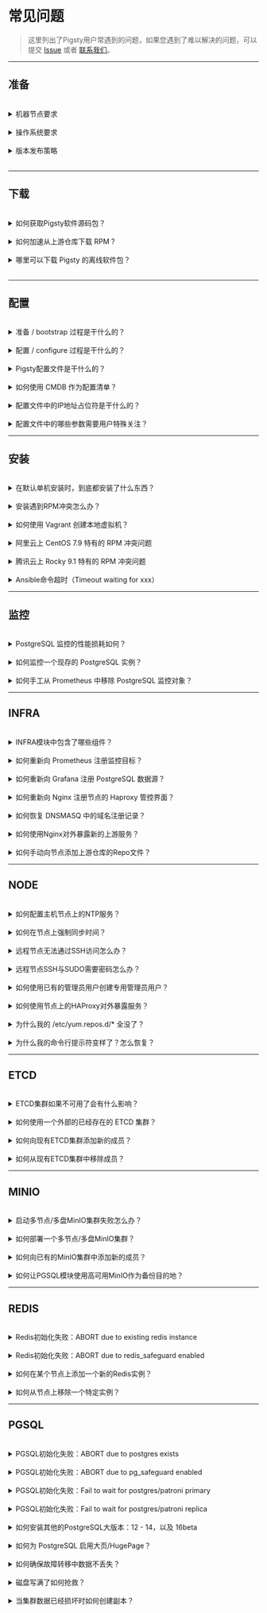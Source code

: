 # 常见问题

> 这里列出了Pigsty用户常遇到的问题，如果您遇到了难以解决的问题，可以提交 [Issue](https://github.com/Vonng/pigsty/issues/new) 或者 [联系我们](overview#about)。


----------------

## 准备


<br>
<details><summary>机器节点要求</summary><br>

CPU架构：目前仅支持 `x86_64` 架构，尚未提供`ARM`支持。

硬件规格：普通节点至少 **1核1G** ，基础设施节点建议使用 **2核4G**，1核1G也可以但容易OOM。

对于严肃的生产应用，建议至少准备 3～4 台至少2核4G规格的节点用于部署。

</details><br>



<details><summary>操作系统要求</summary><br>

Pigsty 目前在 CentOS 7.9, Rocky 8.7 和 9.1 上进行开发和测试。RHEL、Alma、Oracle 和其他与EL兼容的发行版同样适用。

强烈建议您使用 EL 7.9, 8.7 和 9.1，以避免无谓的 RPM 兼容性问题，并且我们强烈建议您使用**全新的节点**，避免无谓的软件冲突问题。

目前在[企业级服务协议](SUPPORT.md)中，我们也提供对信创国产操作系统的支持（EL系，如欧拉/UOS）。

</details><br>



<details><summary>版本发布策略</summary><br>

Pigsty 使用语义化版本号，例如：`<主版本>.<次版本>.<修订号>`。Alpha/Beta/RC 版本会在版本号后添加后缀，如 `-a1`, `-b1`, `-rc1`。

主版本更新意味着基础性变化和大量新特性；次版本更新通常表示新特性，软件包版本更新和较小的API变动，修订版本更新意味着修复bug和文档更新。

Pigsty 每1-2年发布一次主版本更新，次版本更新通常跟随 PostgreSQL 小版本更新节奏，在 PostgreSQL 新版本发布后最迟一个月内跟进。

Pigsty 使用 master 主干分支进行开发，请始终使用特定版本的 [发行版](https://github.com/Vonng/pigsty/releases)。

除非您知道自己在做什么，否则不要使用GitHub的 `master` 分支。

</details><br>




----------------

## 下载


<br>
<details><summary>如何获取Pigsty软件源码包？</summary><br>

使用以下命令一键安装 Pigsty： `bash -c "$(curl -fsSL https://get.pigsty.cc/latest)"`

上述命令会自动下载最新的稳定版本 `pigsty.tgz` 并解压到 `~/pigsty` 目录。您也可以从以下位置手动下载 Pigsty 源代码的特定版本。

如果您需要在没有互联网的环境中安装，可以提前在有网络的环境中下载好，并通过 scp/sftp 或者 CDROM/USB 传输至生产服务器。

</details><br>



<details><summary>如何加速从上游仓库下载 RPM ?</summary><br>

考虑使用本地仓库镜像，仓库镜像在[`repo_upstream`](param#repo_upstream) 参数中配置，你可以选择 [`region`](param#region) 来使用不同镜像站。

例如，您可以设置 `region` = `china`，这样将使用 `baseurl` 中键为 `china` 的 URL 而不是 `default`。

如果防火墙或GFW屏蔽了某些仓库，考虑使用[`proxy_env`](param#proxy_env) 来绕过。

</details><br>



<details><summary>哪里可以下载 Pigsty 的离线软件包？</summary><br>

离线包可以在[准备/`bootstrap`](install#bootstrap) 过程中提示下载，或者您也可以直接通过以下链接从 GitHub 上下载：

```bash
https://github.com/Vonng/pigsty/releases/download/v2.3.1/pigsty-v2.3.1.tgz                   # 源代码包
https://github.com/Vonng/pigsty/releases/download/v2.3.1/pigsty-pkg-v2.3.1.el7.x86_64.tgz    # el7离线包
https://github.com/Vonng/pigsty/releases/download/v2.3.1/pigsty-pkg-v2.3.1.el8.x86_64.tgz    # el8离线包
https://github.com/Vonng/pigsty/releases/download/v2.3.1/pigsty-pkg-v2.3.1.el9.x86_64.tgz    # el9离线包
```

中国大陆用户可以考虑使用 CDN 下载：

```bash
https://get.pigsty.cc/v2.3.1/pigsty-v2.3.1.tgz                   # 源代码
https://get.pigsty.cc/v2.3.1/pigsty-pkg-v2.3.1.el7.x86_64.tgz    # el7离线包
https://get.pigsty.cc/v2.3.1/pigsty-pkg-v2.3.1.el8.x86_64.tgz    # el8离线包
https://get.pigsty.cc/v2.3.1/pigsty-pkg-v2.3.1.el9.x86_64.tgz    # el9离线包
```

</details><br>



----------------

## 配置


<br>
<details><summary>准备 / bootstrap 过程是干什么的？</summary><br>

检测环境是否就绪、用各种手段确保后续安装所必需的工具 `ansible` 被正确安装。

当你下载 Pigsty 源码后，可以进入目录并执行 [`bootstrap`](INSTALL#准备) 脚本。它会检测你的节点环境，如果没有发现离线软件包，它会询问你要不要从互联网下载。

你可以选择“是”，直接使用离线软件包安装又快又稳定。你也可以选“否”跳过，选择后面在安装过程中直接从互联网上游下载，这样会下载最新的软件版本，而且几乎不会遇到 RPM 冲突问题。

如果使用了离线软件包，bootstrap 会直接从离线软件包中安装 ansible，否则会从上游下载 ansible 并安装，如果你没有互联网访问，又没有 DVD，或者内网yum源，那就只能用离线软件包来安装了。

</details>



<br>
<details><summary>配置 / configure 过程是干什么的？</summary><br>

配置 / [**configure**](INSTALL#配置) 过程会检测你的节点环境并为你生成一个 pigsty 配置文件：`pigsty.yml`，默认根据你的操作系统（EL 7/8/9）选用相应的单机安装模板。

所有默认的配置模板都在 `files/pigsty`中，你可以使用 `-m` 直接指定想要使用的配置模板。如果您已经知道如何配置 Pigsty 了，那么完全可以跳过这一步，直接编辑 Pigsty 配置文件。

</details>



<br>
<details><summary>Pigsty配置文件是干什么的？</summary><br>

Pigsty主目录下的 `pigsty.yml` 是默认的配置文件，可以用来描述整套部署的环境，在 [`files/pigsty`](https://github.com/Vonng/pigsty/tree/master/files/pigsty) 有许多配置示例供你参考。

当执行剧本时，你可以使用 `-i <path>` 参数，选用其他位置的配置文件。例如，你想根据另一个专门的配置文件 `redis.yml` 来安装 redis：`./redis.yml -i files/pigsty/redis.yml`

</details>



<br>
<details><summary>如何使用 CMDB 作为配置清单？</summary><br>

默认的配置文件路径在 [`ansible.cfg`](https://github.com/Vonng/pigsty/blob/master/ansible.cfg) 中指定为：`inventory = pigsty.yml`

你可以使用 [`bin/inventory_cmdb`](https://github.com/Vonng/pigsty/blob/master/bin/inventory_cmdb) 切换到动态的 CMDB 清单，
使用 [`bin/inventory_conf`](https://github.com/Vonng/pigsty/blob/master/bin/inventory_conf) 返回到本地配置文件。
你还需要使用 [`bin/inventory_load`](https://github.com/Vonng/pigsty/blob/master/bin/inventory_load) 将当前的配置文件清单加载到 CMDB。

如果使用 CMDB，你必须从数据库而不是配置文件中编辑清单配置，这种方式适合将 Pigsty 与外部系统相集成。

</details>




<br>
<details><summary>配置文件中的IP地址占位符是干什么的？</summary><br>

Pigsty 使用 `10.10.10.10` 作为当前节点 IP 的占位符，配置过程中会用当前节点的主 IP 地址替换它。

当 `configure` 检测到当前节点有多个 NIC 带有多个 IP 时，配置向导会提示使用哪个**主要** IP，即 **用户用于从内部网络访问节点的 IP**，此 IP 将用于在配置文件模板中替换占位符 `10.10.10.10`。

请注意：不要使用公共 IP 作为主 IP，因为 Pigsty 会使用主 IP 来配置内部服务，例如 Nginx，Prometheus，Grafana，Loki，AlertManager，Chronyd，DNSMasq 等，除了 Nginx 之外的服务不应该对外界暴露端口。

</details>



<br>
<details><summary>配置文件中的哪些参数需要用户特殊关注？</summary><br>

Pigsty 提供了 280+ 配置参数，可以对整个环境与各个模块 infra/node/etcd/minio/pgsql 进行细致入微的定制。

通常在单节点安装中，你不需要对默认生成的配置文件进行任何调整。但如果需要，可以关注以下这些参数：

- 当访问 web 服务组件时，域名由 [`infra_portal`](param#infra_portal) 指定，有些服务只能通过 Nginx 代理使用域名访问。
- Pigsty 假定存在一个 `/data` 目录用于存放所有数据；如果数据磁盘的挂载点与此不同，你可以使用 [`node_data`](param#node_data) 调整这些路径。
- 进行生产部署时，不要忘记在配置文件中更改**密码**，更多细节请参考 [安全考量](security)。

</details>




----------------

## 安装


<br>
<details><summary>在默认单机安装时，到底都安装了什么东西？</summary><br>

当您执行 `make install` 时，实际上是调用 Ansible 剧本 [`install.yml`](https://github.com/Vonng/pigsty/blob/master/install.yml)，根据配置文件中的参数，安装以下内容：

- `INFRA` 模块：提供本地Yum源，Nginx Web接入点，DNS服务器，NTP服务器，Prometheus与Grafana可观测性技术栈。
- `NODE` 模块，将当前节点纳入 Pigsty 管理，部署 HAProxy 与 监控。
- `ETCD` 模块，部署一个单机 etcd 集群，作为 PG 高可用的 DCS
- `MINIO` 模块是默认不安装的，它可以作为 PG 的备份仓库。
- `PGSQL` 模块，一个单机 PostgreSQL 数据库实例。

</details>



<br>
<details><summary>安装遇到RPM冲突怎么办？</summary><br>

在安装 node/infra/pgsql 软件包期间，可能有微小的几率出现 rpm 冲突。特别是，如果您使用的 EL 7-9 小版本不同于 7.9, 8.7, 9.1 ，或者使用了一些冷门换皮魔改发行版的话，可能会出现这种情况。

解决这个问题的最简单方法是：不使用离线包进行安装，这将直接从上游仓库中下载最合适您当前系统的软件包。如果只有少数几个 RPM 包有问题，你可以使用一个小技巧快速修复：

```bash
rm -rf /www/pigsty/repo_complete    # 删除 repo_complete 标记文件，以标记此仓库为不完整（这样会重新从上游下载软件）
rm -rf SomeBrokenRPMPackages        # 删除有问题的 RPM 包
./infra.yml -t repo_upstream        # 写入上游仓库。你也可以使用 /etc/yum.repos.d/backup/*
./infra.yml -t repo_pkg             # 根据你当前的操作系统下载软件包
```

</details>



<br>
<details><summary>如何使用 Vagrant 创建本地虚拟机？</summary><br>

当你第一次使用 Vagrant 启动某个特定的操作系统仓库时，它会下载相应的 Box/Img 镜像文件，Pigsty 沙箱默认使用 `generic/rocky9` 镜像。

使用代理可能会增加下载速度。Box/Img 只需下载一次，在重建沙箱时会被重复使用。

</details>



<br>
<details><summary>阿里云上 CentOS 7.9 特有的 RPM 冲突问题</summary><br><br>

阿里云的 CentOS 7.9 额外安装的 `nscd` 可能会导致 RPM 冲突问题：`"Error: Package: nscd-2.17-307.el7.1.x86_64 (@base)"`

遇见安装失败，RPM冲突报错不要慌，这是一个DNS缓存工具，把这个包卸载了就可以了：`sudo yum remove nscd`，或者使用 ansible 命令批量删除所有节点上的 `nscd`：

```bash
ansible all -b -a 'yum remove -y nscd'
```

</details>



<br>
<details><summary>腾讯云上 Rocky 9.1 特有的 RPM 冲突问题</summary><br>

腾讯云的 Rocky 9.x 需要额外的 `annobin` 软件包才可以正常完成 Pigsty 安装。

遇见安装失败，RPM冲突报错不要慌，进入 `/www/pigsty` 把这几个包手动下载下来就好了。

```bash
./infra.yml -t repo_upstream      # add upstream repos
cd /www/pigsty;                   # download missing packages
repotrack annobin gcc-plugin-annobin libuser
./infra.yml -t repo_create        # create repo
```

</details>




<br>

<details><summary>Ansible命令超时（Timeout waiting for xxx）</summary><br>

Ansible 命令的默认 ssh 超时时间是10秒。由于网络延迟或其他原因，某些命令可能需要超过这个时间。

你可以在 ansible 配置文件 [`ansible.cfg`](https://github.com/Vonng/pigsty/blob/master/ansible.cfg) 中增加超时参数：

```ini
[defaults]
timeout = 10 # 将其修改为 60，120 或更高。
```

如果你的SSH连接非常慢，通常会是 DNS的问题，请检查sshd配置确保 `UseDNS no`。

</details>




----------------

## 监控


<br>
<details><summary>PostgreSQL 监控的性能损耗如何？</summary><br>

一个常规 PostgreSQL 实例抓取耗时大约 200ms。抓取间隔默认为 10 秒，对于一个生产多核数据库实例来说几乎微不足道。

请注意，Pigsty 默认开启了库内对象监控，所以如果您的数据库内有数以十万计的表/索引对象，抓取可能耗时会增加到几秒。

您可以修改 Prometheus 的抓取频率，请确保一点：抓取周期应当显著高于一次抓取的时长。

</details>



<br>
<details><summary>如何监控一个现存的 PostgreSQL 实例？</summary><br>

在 [PGSQL Monitor](pgsql-monitor) 中提供了详细的监控配置说明。

</details>


<br>
<details><summary>如何手工从 Prometheus 中移除 PostgreSQL 监控对象？</summary><br>

```bash
./pgsql-rm.yml -t prometheus -l <cls>     # 将集群 'cls' 的所有实例从 prometheus 中移除
```

```bash
bin/pgmon-rm <ins>     # 用于从 Prometheus 中移除单个实例 'ins' 的监控对象，特别适合移除添加的外部实例
```

</details>






----------------

## INFRA


<br>
<details><summary>INFRA模块中包含了哪些组件？</summary><br>

- Ansible 用于自动化、部署和管理；
- Nginx 用于公开对外暴露各种 WebUI 服务，并为提供一个本地 yum 软件源
- 自签名 CA 用于 SSL/TLS 证书；
- Prometheus 用于收集存储监控指标；
- Grafana 用于监控/可视化；
- Loki 用于收集存储查询日志；
- AlertManager 用于告警聚合；
- Chronyd 用于 NTP 时间同步；
- DNSMasq 用于 DNS 注册和解析；
- ETCD 作为 PGSQL HA 的 DCS；（可以部署到别的专用节点集群上）
- 在 meta 节点上的 PostgreSQL 作为 CMDB；（可选）
- Docker 用于无状态的应用程序和工具（可选）。

</details>


<br>
<details><summary>如何重新向 Prometheus 注册监控目标？</summary><br>

如果你不小心删除了基础设施节点上 Prometheus 的目标目录（`/etc/prometheus/target`），你可以使用以下命令再次向 Prometheus 注册监控目标：

```bash
./infra.yml -t register_prometheus  # 在 infra 节点上向 prometheus 注册所有 infra 目标
./node.yml  -t register_prometheus  # 在 infra 节点上向 prometheus 注册所有 node  目标
./etcd.yml  -t register_prometheus  # 在 infra 节点上向 prometheus 注册所有 etcd  目标
./minio.yml -t register_prometheus  # 在 infra 节点上向 prometheus 注册所有 minio 目标
./pgsql.yml -t register_prometheus  # 在 infra 节点上向 prometheus 注册所有 pgsql 目标
```

</details>



<br>
<details><summary>如何重新向 Grafana 注册 PostgreSQL 数据源？</summary><br>

在 [`pg_databases`](param#pg_databases) 中定义的 PGSQL 数据库默认会被注册为 Grafana 数据源（以供 PGCAT 应用使用）。

如果你不小心删除了在 Grafana 中注册的 postgres 数据源，你可以使用以下命令再次注册它们：


```bash
# 将所有（在 pg_databases 中定义的） pgsql 数据库注册为 grafana 数据源
./pgsql.yml -t register_grafana
```

</details>



<br>
<details><summary>如何重新向 Nginx 注册节点的 Haproxy 管控界面？</summary><br>

如果你不小心删除了 `/etc/nginx/conf.d/haproxy` 中的已注册 haproxy 代理设置，你可以使用以下命令再次恢复它们：

```bash
./node.yml -t register_nginx     # 在 infra 节点上向 nginx 注册所有 haproxy 管理页面的代理设置
```

</details>



<br>
<details><summary>如何恢复 DNSMASQ 中的域名注册记录？</summary><br>

PGSQL 集群/实例域名默认注册到 infra 节点的 `/etc/hosts.d/<name>`。你可以使用以下命令再次恢复它们：

```bash
./pgsql.yml -t pg_dns    # 在 infra 节点上向 dnsmasq 注册 pg 的 DNS 名称
```

</details>




<br>
<details><summary>如何使用Nginx对外暴露新的上游服务？</summary><br>

如果你希望通过 Nginx 门户公开新的 WebUI 服务，你可以将服务定义添加到 [`infra_portal`](param#infra_portal) 参数中。

然后重新运行 `./infra.yml -t nginx_config,nginx_launch` 来更新并应用 Nginx 配置。

如果你希望通过 HTTPS 访问，你必须删除 `files/pki/csr/pigsty.csr` 和 `files/pki/nginx/pigsty.{key,crt}` 以强制重新生成 Nginx SSL/TLS 证书以包括新上游的域名。

如果您希望使用权威机构签发的 SSL 证书，而不是 Pigsty 自签名 CA 颁发的证书，可以将其放置于 `/etc/nginx/conf.d/cert/` 目录中并修改相应配置：`/etc/nginx/conf.d/<name>.conf`。

</details>



<br>
<details><summary>如何手动向节点添加上游仓库的Repo文件？</summary><br>

Pigsty 有一个内置的包装脚本 `bin/repo-add`，它将调用 ansible 剧本 `node.yml` 来将 repo 文件添加到相应的节点。

```bash
bin/repo-add <selector> [modules]
bin/repo-add 10.10.10.10           # 为节点 10.10.10.10 添加 node 源
bin/repo-add infra   node,infra    # 为 infra 分组添加 node 和 infra 源
bin/repo-add infra   node,local    # 为 infra 分组添加节点仓库和本地pigsty源
bin/repo-add pg-test node,pgsql    # 为 pg-test 分组添加 node 和 pgsql 源
```

</details>




----------------

## NODE


<br>
<details><summary>如何配置主机节点上的NTP服务？</summary><br>

> NTP对于生产环境各项服务非常重要，如果没有配置 NTP，您可以使用公共 NTP 服务，或管理节点上的 Chronyd 作为标准时间。

如果您的节点已经配置了 NTP，可以通过设置 `node_ntp_enabled` 为 `false` 来保留现有配置，不进行任何变更。

否则，如果您有互联网访问权限，可以使用公共 NTP 服务，例如 `pool.ntp.org`。

如果您没有互联网访问权限，可以使用以下方式，确保所有环境内的节点与管理节点时间是同步的，或者使用其他内网环境的 NTP 授时服务。

```bash
node_ntp_servers:                 # /etc/chrony.conf 中的 ntp 服务器列表
  - pool cn.pool.ntp.org iburst
  - pool ${admin_ip} iburst       # 假设其他节点都没有互联网访问，那么至少与 Admin 节点保持时间同步。
```

</details>




<br>
<details><summary>如何在节点上强制同步时间？</summary><br>

为了使用 `chronyc` 来同步时间。您首先需要配置 NTP 服务。

```bash
ansible all -b -a 'chronyc -a makestep'     # 同步时间
```

您可以用任何组或主机 IP 地址替换 `all`，以限制执行范围。

</details>




<br>
<details><summary>远程节点无法通过SSH访问怎么办？</summary><br>

如果目标机器隐藏在SSH跳板机后面， 或者进行了一些无法直接使用`ssh ip`访问的自定义操作， 可以使用诸如 `ansible_port`或`ansible_host` 这一类
[Ansible连接参数](https://docs.ansible.com/ansible/latest/inventory_guide/connection_details.html)来指定各种 SSH 连接信息，如下所示：

```bash
pg-test:
  vars: { pg_cluster: pg-test }
  hosts:
    10.10.10.11: {pg_seq: 1, pg_role: primary, ansible_host: node-1 }
    10.10.10.12: {pg_seq: 2, pg_role: replica, ansible_port: 22223, ansible_user: admin }
    10.10.10.13: {pg_seq: 3, pg_role: offline, ansible_port: 22224 }
```

</details>



<br>
<details><summary>远程节点SSH与SUDO需要密码怎么办？</summary><br>

**执行部署和更改时**，使用的管理员用户**必须**对所有节点拥有`ssh`和`sudo`权限。无需密码免密登录。

您可以在执行剧本时通过`-k|-K`参数传入ssh和sudo密码，甚至可以通过`-e`[`ansible_host`](param#connect)`=<another_user>`使用另一个用户来运行剧本。

但是，Pigsty强烈建议为管理员用户配置SSH**无密码登录**以及无密码的`sudo`。

</details>



<br>
<details><summary>如何使用已有的管理员用户创建专用管理员用户？</summary><br>

使用以下命令，使用该节点上现有的管理员用户，创建由[`node_admin_username`](param#node_admin_username)定义的新的标准的管理员用户。

```bash
./node.yml -k -K -e ansible_user=<another_admin> -t node_admin
```

</details>



<br>
<details><summary>如何使用节点上的HAProxy对外暴露服务？</summary><br>

您可以在配置中中使用[`haproxy_services`](param#haproxy_services)来暴露服务，并使用 `node.yml -t haproxy_config,haproxy_reload` 来更新配置。

以下是使用它暴露MinIO服务的示例：[暴露MinIO服务](minio#暴露服务)

</details>



<br>
<details><summary>为什么我的 /etc/yum.repos.d/* 全没了？</summary><br>

Pigsty会在infra节点上构建的本地yum仓库源中包含所有依赖项。而所有普通节点会根据[`node_repo_local_urls`](param#node_repo_local_urls)的默认配置来使用这个 Infra 节点上的本地软件源。

这一设计从而避免了互联网访问，增强了安装过程的稳定性与可靠性。所有原有的源定义文件会被移动到 `/etc/yum.repos.d/backup` 目录中，您只要按需复制回来即可。

如果您想在普通节点安装过程中保留原有的源定义文件，将 [`node_repo_remove`](param#node_repo_remove)设置为`false`即可。

如果您想在 Infra 节点构建本地源的过程中保留原有的源定义文件，将 [`repo_remove`](param#repo_remove)设置为`false`即可。

</details>



<br>
<details><summary>为什么我的命令行提示符变样了？怎么恢复？</summary><br>

Pigsty 使用的 Shell 命令行提示符是由环境变量 `PS1` 指定，定义在 `/etc/profile.d/node.sh` 文件中。

如果您不喜欢，想要修改或恢复原样，可以将这个文件移除，重新登陆即可。

</details>




----------------

## ETCD

<br>
<details><summary>ETCD集群如果不可用了会有什么影响？</summary><br>

[ETCD](etcd) 对于 PGSQL 集群的高可用至关重要，而 etcd 本身的可用性是通过使用多个节点来保证的。使用3节点的 etcd 集群允许最多一个节点宕机，而其他两个节点仍然可以正常工作；
使用五节点的 ETCD 集群则可以容忍两个节点失效。如果超过一半的 ETCD 节点宕机，ETCD 集群及其服务将不可用。在 Patroni 3.0 之前，这可能导致 [PGSQL](pgsql) 全局故障；所有的主节点将被降级并拒绝写请求。

自从 pigsty 2.0 起，默认启用了 patroni 3.0 的 [DCS 容错模式](https://patroni.readthedocs.io/en/master/dcs_failsafe_mode.html)，
当 etcd 集群不可用时，如果 PostgreSQL 集群主库可以感知到所有成员，就会 **锁定** PGSQL 集群状态。

在这种情况下，PGSQL 集群仍然可以正常工作，但您必须尽快恢复 ETCD 集群。（毕竟如果etcd宕机，您就无法通过 patroni 配置PostgreSQL集群了）

</details>



<br>
<details><summary>如何使用一个外部的已经存在的 ETCD 集群？</summary><br>

配置清单中硬编码了所使用 etcd 的分组名为 `etcd`，这个分组里的成员将被用作 PGSQL 的 DCS 服务器。您可以使用 `etcd.yml` 对它们进行初始化，或直接假设它是一个已存在的外部 etcd 集群。

要使用现有的外部 etcd 集群，只要像往常一样定义它们即可，您可以跳过 `etcd.yml` 剧本的执行，因为集群已经存在，不需要部署。

但您必须确保一点：**现有 etcd 集群证书是由同一 CA 签名颁发的**。否则客户端是无法使用 Pigsty 自签名的 CA 颁发的证书来访问这套 ETCD 的。

</details>



<br>
<details><summary>如何向现有ETCD集群添加新的成员？</summary><br>

> 详细过程，请参考[向 etcd 集群添加成员](etcd#添加成员)

```bash
etcdctl member add <etcd-?> --learner=true --peer-urls=https://<new_ins_ip>:2380 # 在管理节点上宣告新成员加入
./etcd.yml -l <new_ins_ip> -e etcd_init=existing                                 # 真正初始化新 etcd 成员
etcdctl member promote <new_ins_server_id>                                       # 在管理节点上提升新成员为正式成员
```
</details>



<br>
<details><summary>如何从现有ETCD集群中移除成员？</summary><br>

> 详细过程，请参考[从 etcd 集群中移除成员](etcd#移除成员)

```bash
etcdctl member remove <etcd_server_id>   # 在管理节点上从集群中踢出成员
./etcd.yml -l <ins_ip> -t etcd_purge     # 真正清除下线 etcd 实例
```

</details>






----------------

## MINIO


<br>
<details><summary>启动多节点/多盘MinIO集群失败怎么办？</summary><br>

在[单机多盘](MINIO#单机多盘)或[多机多盘](minio#多机多盘)模式下，如果数据目录不是有效的磁盘挂载点，MinIO会拒绝启动。

请使用已挂载的磁盘作为MinIO的数据目录，而不是普通目录。您只能在[单机单盘](minio#单机单盘)模式下使用普通目录作为 MinIO 的数据目录，作为开发测试之用。

</details>




<br>
<details><summary>如何部署一个多节点/多盘MinIO集群？</summary><br>

> 请参阅[创建多节点多盘的MinIO集群](minio#多机多盘)

</details>



<br>
<details><summary>如何向已有的MinIO集群中添加新的成员？</summary><br>

> 在部署之前，您最好规划MinIO集群容量，因为新增成员需要全局重启。

请参考这里：[扩展MinIO部署](https://min.io/docs/minio/linux/operations/install-deploy-manage/expand-minio-deployment.html)

</details>



<br>
<details><summary>如何让PGSQL模块使用高可用MinIO作为备份目的地？</summary><br>

> 使用可选的负载均衡器和不同的端口访问HA MinIO集群。

这里有一个示例：[访问MinIO服务](minio#访问服务)

</details>






----------------

## REDIS

<br>
<details><summary>Redis初始化失败：ABORT due to existing redis instance</summary><br>

这意味着正在初始化的 Redis 实例已经存在了，使用 `redis_clean = true` 和 `redis_safeguard = false` 来强制清除redis数据

当您运行`redis.yml`来初始化一个已经在运行的redis实例，并且[`redis_clean`](param#redis_clean)设置为`false`时，就会出现这种情况。

如果`redis_clean`设置为`true`（并且 [`redis_safeguard`](param#redis_safeguard) 也设置为`false`），`redis.yml`剧本将删除现有的redis实例并将其重新初始化为一个新的实例，这使得`redis.yml`剧本完全具有幂等性。

</details>



<br>

<details><summary>Redis初始化失败：ABORT due to redis_safeguard enabled</summary><br>

这意味着正准备清理的 Redis 实例打开了防误删保险：当 [`redis_safeguard`](param#redis_safeguard) 设置为 `true` 时，尝试移除一个redis实例时就会出现这种情况。

您可以关闭 [`redis_safeguard`](param#redis_safeguard) 来移除Redis实例。这就是 `redis_safeguard` 的作用。

</details>



<br>
<details><summary>如何在某个节点上添加一个新的Redis实例？</summary><br>

使用 `bin/redis-add <ip> <port>` 在节点上部署一个新的redis实例。

</details>



<br>
<details><summary>如何从节点上移除一个特定实例？</summary><br>

使用 `bin/redis-rm <ip> <port>` 从节点上移除一个单独的redis实例。

</details>





----------------

## PGSQL


<br>
<details><summary>PGSQL初始化失败：ABORT due to postgres exists</summary><br>

这意味着正在初始化的 PostgreSQL 实例已经存在了， 将 `pg_clean` 设置为 `true`，并将 `pg_safeguard` 设置为 `false`，就可以在执行 `pgsql.yml` 期间强制清理现存实例。

如果 `pg_clean` 为 `true` (并且 `pg_safeguard` 也为 `false`)，`pgsql.yml` 剧本将会移除现有的 pgsql 数据并重新初始化为新的，这使得这个剧本真正幂等。

你可以通过使用一个特殊的任务标签 `pg_purge` 来强制清除现有的 PostgreSQL 数据，这个标签任务会忽略 `pg_clean` 和 `pg_safeguard` 的设置，所以非常危险。

```bash
./pgsql.yml -t pg_clean      # 优先考虑 pg_clean 和 pg_safeguard
./pgsql.yml -t pg_purge      # 忽略 pg_clean 和 pg_safeguard
```

</details>



<br>
<details><summary>PGSQL初始化失败：ABORT due to pg_safeguard enabled</summary><br>

这意味着正准备清理的 PostgreSQL 实例打开了防误删保险， 禁用 `pg_safeguard` 以移除 Postgres 实例。

如果防误删保险 [`pg_safeguard`](param#pg_safeguard) 打开，那么你就不能使用 `bin/pgsql-rm` 和 `pgsql-rm.yml` 剧本移除正在运行的 PGSQL 实例了。

要禁用 `pg_safeguard`，你可以在配置清单中将 `pg_safeguard` 设置为 `false`，或者在执行剧本时使用命令参数 `-e pg_safeguard=false`。

```bash
./pgsql-rm.yml -e pg_safeguard=false -l <cls_to_remove>    # 强制覆盖 pg_safeguard
```

</details>



<br>
<details><summary>PGSQL初始化失败：Fail to wait for postgres/patroni primary</summary><br>

这通常是因为集群配置错误，或者之前的主节点被不正确地移除了，你必须检查 `/pg/log/*` 来找到具体原因。

一种典型原因是，在DCS中有同名集群残留的垃圾元数据：没有正确完成下线，你可以使用 `etcdctl del --prefix /pg/<cls>` 来手工删除残留数据（请小心）

</details>




<br>
<details><summary>PGSQL初始化失败：Fail to wait for postgres/patroni replica</summary><br>

存在几种可能的原因：

**立即失败**：通常是由于配置错误、网络问题、损坏的DCS元数据等原因。你必须检查 `/pg/log` 找出实际原因。

**过了一会儿失败**：这可能是由于源实例数据损坏。查看 PGSQL FAQ：如何在数据损坏时创建副本？

**过了很长时间再超时**：如果 `wait for postgres replica` 任务耗时 30 分钟或更长时间并由于超时而失败，这对于大型集群（例如，1TB+，可能需要几小时创建一个副本）是很常见的。

在这种情况下，底层创建副本的过程仍在进行。你可以使用 `pg list <cls>` 检查集群状态并等待副本赶上主节点。然后使用以下命令继续以下任务，完成完整的从库初始化：

```bash
./pgsql.yml -t pg_hba,pg_backup,pgbouncer,pg_vip,pg_dns,pg_service,pg_exporter,pg_register -l <problematic_replica>
```

</details>




<br>
<details><summary>如何安装其他的PostgreSQL大版本：12 - 14，以及 16beta</summary><br>

要安装 PostgreSQL 12 - 15，你必须在配置清单中设置 `pg_version` 为 `12`、`13`、`14` 或 `15`，通常在集群级别配置这个参数。

请注意，如果您想要安装 PostgreSQL 12, 13, 16beta，你还需要更改 `pg_libs` 和 `pg_extensions`，这些版本并没有提供完整的核心扩展插件：即只有数据库内核可用。

```yaml
pg_version: 16                    # 在此模板中安装 pg 16
pg_libs: 'pg_stat_statements, auto_explain' # 从 pg 16 beta 中移除 timescaledb，因为它不可用
pg_extensions: []                 # 目前缺少 pg16 扩展
```

在 [prod.yml](https://github.com/Vonng/pigsty/blob/master/files/pigsty/prod.yml#L110) 42节点生产环境仿真模板中提供了安装 12 - 16 大版本集群的示例。

详情请参考 [PGSQL配置：切换大版本](PGSQL-CONF#大版本切换)

</details>




<br>
<details><summary>如何为 PostgreSQL 启用大页/HugePage？</summary><br>

> 使用 `node_hugepage_count` 和 `node_hugepage_ratio` 或 `/pg/bin/pg-tune-hugepage`

如果你计划启用大页（HugePage），请考虑使用 [`node_hugepage_count`](PARAM#node_hugepage_count) 和 [`node_hugepage_ratio`](PARAM#node_hugepage_ratio)，并配合 `./node.yml -t node_tune` 进行应用。

大页对于数据库来说有利有弊，利是内存是专门管理的，不用担心被挪用，降低数据库 OOM 风险。缺点是某些场景下可能对性能由负面影响。 

在 PostgreSQL 启动前，您需要分配 **足够多的** 大页，浪费的部分可以使用 `pg-tune-hugepage` 脚本对其进行回收，不过此脚本仅 PostgreSQL 15+ 可用。

如果你的 PostgreSQL 已经在运行，你可以使用下面的办法启动大页（仅 PG15+ 可用）：

```bash
sync; echo 3 > /proc/sys/vm/drop_caches   # 刷盘，释放系统缓存（请做好数据库性能受到冲击的准备）
sudo /pg/bin/pg-tune-hugepage             # 将 nr_hugepages 写入 /etc/sysctl.d/hugepage.conf
pg restart <cls>                          # 重启 postgres 以使用 hugepage
```

</details>




<br>
<details><summary>如何确保故障转移中数据不丢失？</summary><br>

> 使用 `crit.yml` 参数模板，设置 `pg_rpo` 为 `0`，或[配置集群](pgsql-admin#配置集群)为同步提交模式。

考虑使用 [同步备库](PGSQL-CONF#同步备库) 和 [法定多数提交](pgsql-conf#法定人数提交) 来确保故障转移过程中的零数据丢失。

更多细节，可以参考 [安全考量 - 可用性](SECURITY.md#可用性) 的相关介绍。

</details>




<br>
<details><summary>磁盘写满了如何抢救？</summary><br>

如果磁盘写满了，连 Shell 命令都无法执行，`rm -rf /pg/dummy` 可以释放一些救命空间。

默认情况下，[`pg_dummy_filesize`](param#pg_dummy_filesize) 设置为 `64MB`。在生产环境中，建议将其增加到 `8GB` 或更大。

它将被放置在 PGSQL 主数据磁盘上的 `/pg/dummy` 路径下。你可以删除该文件以释放一些紧急空间：至少可以让你在该节点上运行一些 shell 脚本来进一步回收其他空间。

</details>




<br>
<details><summary>当集群数据已经损坏时如何创建副本？</summary><br>

Pigsty 在所有实例的 patroni 配置中设置了 `cloneform: true` 标签，标记该实例可用于创建副本。

如果某个实例有损坏的数据文件，导致创建新副本的时候出错中断，那么你可以设置 `clonefrom: false` 来避免从损坏的实例中拉取数据。具体操作如下

```bash
$ vi /pg/bin/patroni.yml

tags:
  nofailover: false
  clonefrom: true      # ----------> change to false
  noloadbalance: false
  nosync: false
  version:  '15'
  spec: '4C.8G.50G'
  conf: 'oltp.yml'
  
$ systemctl reload patroni    # 重新加载 Patroni 配置
```

</details>


<br><br><br>